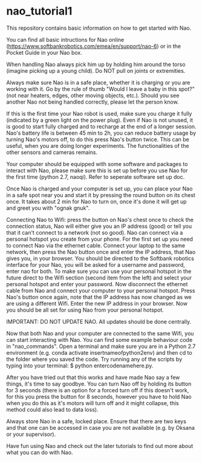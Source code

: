 # nao_tutorial1

This repository contains basic information on how to get started with Nao. 

You can find all basic intructions for Nao online (https://www.softbankrobotics.com/emea/en/support/nao-6) or in the Pocket Guide in your Nao box.

When handling Nao always pick him up by holding him around the torso (imagine picking up a young child). Do NOT pull on joints or extremities. 

Always make sure Nao is in a safe place, whether it is charging or you are working with it. Go by the rule of thumb "Would I leave a baby in this spot?" (not near heaters, edges, other moving objects, etc.). Should you see another Nao not being handled correctly, please let the person know.

If this is the first time your Nao robot is used, make sure you charge it fully (indicated by a green light on the power plug). Even if Nao is not unused, it is good to start fully charged and to recharge at the end of a longer session. Nao's battery life is between 45 min to 2h, you can reduce battery usage by turning Nao's motors off, to do this press Nao's button twice. This can be useful, when you are doing longer experiments. The functionalities of the other sensors and cameras remains. 

Your computer should be equipped with some software and packages to interact with Nao, please make sure this is set up before you use Nao for the first time (python 2.7, naoqi). Refer to seperate software set up doc.

Once Nao is charged and your computer is set up, you can place your Nao in a safe spot near you and start it by pressing the round button on its chest once. It takes about 2 min for Nao to turn on, once it's done it will get up and greet you with "ognak gnuk". 

Connecting Nao to Wifi: press the button on Nao's chest once to check the connection status, Nao will either give you an IP address (good) or tell you that it can't connect to a network (not so good). Nao can connect via a personal hotspot you create from your phone. For the first set up you need to connect Nao via the ethernet cable. Connect your laptop to the same network, then press the Nao button once and enter the IP address, that Nao gives you, in your browser. You should be directed to the Softbank robotics interface for your Nao, you will be asked for a username and password, enter nao for both. To make sure you can use your personal hotspot in the future direct to the Wifi section (second item from the left) and select your personal hotspot and enter your password. Now disconnect the ethernet cable from Nao and connect your computer to your personal hotspot. Press Nao's button once again, note that the IP address has now changed as we are using a different Wifi. Enter the new IP address in your browser. Now you should be all set for using Nao from your personal hotspot. 

IMPORTANT: DO NOT UPDATE NAO. All updates should be done centrally.

Now that both Nao and your computer are connected to the same Wifi, you can start interacting with Nao. You can find some example behaviour code in "nao_commands". Open a terminal and make sure you are in a Python 2.7 environment (e.g. conda activate insertnameofpython2env) and then cd to the folder where you saved the code. Try running any of the scripts by typing into your terminal: $ python entercodenamehere.py.

After you have tried out that this works and have made Nao say a few things, it's time to say goodbye. You can turn Nao off by holding its button for 3 seconds (there is an option for a forced turn off if this doesn't work, for this you press the button for 8 seconds, however you have to hold Nao when you do this as it's motors will turn off and it might collapse, this method could also lead to data loss). 

Always store Nao in a safe, locked place. Ensure that there are two keys and that one can be accessed in case you are not available (e.g. by Oksana or your supervisor). 

Have fun using Nao and check out the later tutorials to find out more about what you can do with Nao.



